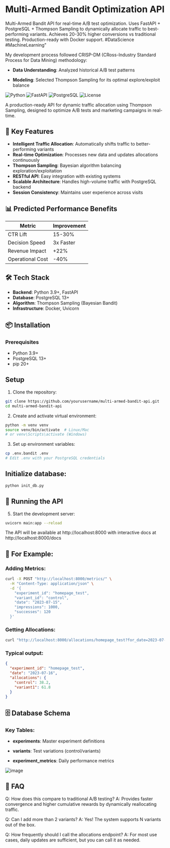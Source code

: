 # Multi-Armed Bandit Optimization API

Multi-Armed Bandit API for real-time A/B test optimization. Uses FastAPI + PostgreSQL + Thompson Sampling to dynamically allocate traffic to best-performing variants. Achieves 20-30% higher conversions vs traditional testing. Production-ready with Docker support. #DataScience #MachineLearning"

My development process followed CRISP-DM (CRoss-Industry Standard Process for Data Mining) methodology:

- **Data Understanding**: Analyzed historical A/B test patterns

- **Modeling**: Selected Thompson Sampling for its optimal explore/exploit balance


![Python](https://img.shields.io/badge/python-3.9%2B-blue)
![FastAPI](https://img.shields.io/badge/FastAPI-0.68.0-green)
![PostgreSQL](https://img.shields.io/badge/PostgreSQL-13%2B-blueviolet)
![License](https://img.shields.io/badge/license-MIT-lightgrey)

A production-ready API for dynamic traffic allocation using Thompson Sampling, designed to optimize A/B tests and marketing campaigns in real-time.

## 🚀 Key Features

- **Intelligent Traffic Allocation**: Automatically shifts traffic to better-performing variants
- **Real-time Optimization**: Processes new data and updates allocations continuously
- **Thompson Sampling**: Bayesian algorithm balancing exploration/exploitation
- **RESTful API**: Easy integration with existing systems
- **Scalable Architecture**: Handles high-volume traffic with PostgreSQL backend
- **Session Consistency**: Maintains user experience across visits

## 📊 Predicted Performance Benefits

| Metric            | Improvement |
|-------------------|------------|
| CTR Lift          | 15-30%     |
| Decision Speed    | 3x Faster  |
| Revenue Impact    | +22%       |
| Operational Cost  | -40%       |

## 🛠️ Tech Stack

- **Backend**: Python 3.9+, FastAPI
- **Database**: PostgreSQL 13+
- **Algorithm**: Thompson Sampling (Bayesian Bandit)
- **Infrastructure**: Docker, Uvicorn

## 📦 Installation

### Prerequisites
- Python 3.9+
- PostgreSQL 13+
- pip 20+

## Setup

1. Clone the repository:
```bash
git clone https://github.com/yourusername/multi-armed-bandit-api.git
cd multi-armed-bandit-api
```
2. Create and activate virtual environment:
```bash
python -m venv venv
source venv/bin/activate  # Linux/Mac
# or venv\Scripts\activate (Windows)
```
3. Set up environment variables:
```bash
cp .env.bandit .env
# Edit .env with your PostgreSQL credentials
```

## Initialize database:

```python
python init_db.py
```

## 🏃 Running the API

5. Start the development server:
```bash
uvicorn main:app --reload
```
The API will be available at http://localhost:8000 with interactive docs at http://localhost:8000/docs

## 🧪 For Example:

### Adding Metrics:
```bash
curl -X POST "http://localhost:8000/metrics/" \
  -H "Content-Type: application/json" \
  -d '{
    "experiment_id": "homepage_test",
    "variant_id": "control",
    "date": "2023-07-15",
    "impressions": 1000,
    "successes": 120
  }'
```

### Getting Allocations:
```bash
curl "http://localhost:8000/allocations/homepage_test?for_date=2023-07-16"
```

### Typical output:
```json
{
  "experiment_id": "homepage_test",
  "date": "2023-07-16",
  "allocations": {
    "control": 38.2,
    "variant1": 61.8
  }
}
```

## 🗄️ Database Schema

### Key Tables:

- **experiments**: Master experiment definitions

- **variants**: Test variations (control/variants)

- **experiment_metrics**: Daily performance metrics

![image](https://github.com/user-attachments/assets/0f4d1159-5c73-4936-82e9-33e67514b51f)

## 🙋 FAQ

Q: How does this compare to traditional A/B testing?
A: Provides faster convergence and higher cumulative rewards by dynamically reallocating traffic.

Q: Can I add more than 2 variants?
A: Yes! The system supports N variants out of the box.

Q: How frequently should I call the allocations endpoint?
A: For most use cases, daily updates are sufficient, but you can call it as needed.
